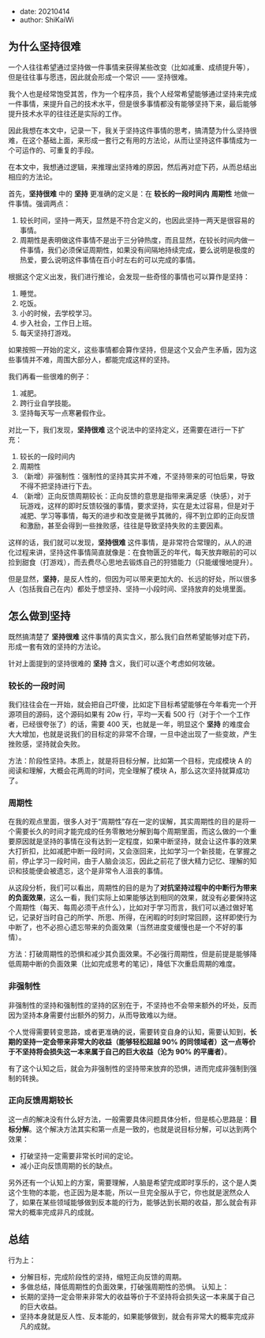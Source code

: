 - date: 20210414
- author: ShiKaiWi

## 为什么坚持很难
一个人往往希望通过坚持做一件事情来获得某些改变（比如减重、成绩提升等），但是往往事与愿违，因此就会形成一个常识 —— 坚持很难。

我个人也是经常饱受其苦，作为一个程序员，我个人经常希望能够通过坚持来完成一件事情，来提升自己的技术水平，但是很多事情都没有能够坚持下来，最后能够提升技术水平的往往还是实际的工作。

因此我想在本文中，记录一下，我关于坚持这件事情的思考，搞清楚为什么坚持很难，在这个基础上面，来形成一套行之有用的方法论，从而让坚持这件事情成为一个可运作的、可重复的手段。

在本文中，我想通过逻辑，来推理出坚持难的原因，然后再对症下药，从而总结出相应的方法论。

首先，**坚持很难** 中的 **坚持** 更准确的定义是：在 **较长的一段时间内** **周期性** 地做一件事情。强调两点：
1. 较长时间，坚持一两天，显然是不符合定义的，也因此坚持一两天是很容易的事情。
2. 周期性是表明做这件事情不是出于三分钟热度，而且显然，在较长时间内做一件事情，我们必须保证周期性，如果没有间隔地持续完成，要么说明是极度的热爱，要么说明这件事情在百小时左右的可以完成的事情。

根据这个定义出发，我们进行推论，会发现一些奇怪的事情也可以算作是坚持：
1. 睡觉。
2. 吃饭。
3. 小的时候，去学校学习。
4. 步入社会，工作日上班。
5. 每天坚持打游戏。

如果按照一开始的定义，这些事情都会算作坚持，但是这个又会产生矛盾，因为这些事情并不难，周围大部分人，都能完成这样的坚持。

我们再看一些很难的例子：
1. 减肥。
2. 跨行业自学技能。
3. 坚持每天写一点寒暑假作业。

对比一下，我们发现，**坚持很难** 这个说法中的坚持定义，还需要在进行一下扩充：
1. 较长的一段时间内
2. 周期性
3. （新增）非强制性：强制性的坚持其实并不难，不坚持带来的可怕后果，导致不得不把坚持进行下去。
4. （新增）正向反馈周期较长：正向反馈的意思是指带来满足感（快感），对于玩游戏，这样的即时反馈较强的事情，要求坚持，实在是太过容易，但是对于减肥、学习等事情，每天的进步和改变是微乎其微的，得不到立即的正向反馈和激励，甚至会得到一些挫败感，往往是导致坚持失败的主要因素。

这样的话，我们就可以发现，**坚持很难** 这件事情，是非常符合常理的，从人的进化过程来讲，坚持这件事情简直就像是：在食物匮乏的年代，每天放弃眼前的可以捡到甜食（打游戏），而去费尽心思地去锻炼自己的狩猎能力（只能缓慢地提升）。

但是显然，**坚持**，是反人性的，但因为可以带来更加大的、长远的好处，所以很多人（包括我自己在内）都处于想坚持、坚持一小段时间、坚持放弃的处境里面。

## 怎么做到坚持
既然搞清楚了 **坚持很难** 这件事情的真实含义，那么我们自然希望能够对症下药，形成一套有效的坚持的方法论。

针对上面提到的坚持很难的 **坚持** 含义，我们可以逐个考虑如何攻破。

### 较长的一段时间
我们往往会在一开始，就会把自己吓傻，比如定下目标希望能够在今年看完一个开源项目的源码，这个源码如果有 20w 行，平均一天看 500 行（对于个一个工作者，已经很夸张了）的话，需要 400 天，也就是一年，明显这个 **坚持** 的难度会大大增加，也就是说我们的目标定的非常不合理，一旦中途出现了一些变故，产生挫败感，坚持就会失败。

方法：阶段性坚持。本质上，就是将目标分解，比如第一个目标，完成模块 A 的阅读和理解，大概会花两周的时间，完全理解了模块 A，那么这次坚持就算成功了。

### 周期性
在我的观点里面，很多人对于“周期性”存在一定的误解，其实周期性的目的是将一个需要长久的时间才能完成的任务零散地分解到每个周期里面，而这么做的一个重要原因就是坚持的事情在没有达到一定程度，如果中断坚持，就会让这件事的效果大打折扣，比如减肥中断一段时间，又会涨回来，比如学习一个新技能，在掌握之前，停止学习一段时间，由于人脑会淡忘，因此之前花了很大精力记忆、理解的知识和技能便会被遗忘，这个是非常令人沮丧的事情。

从这段分析，我们可以看出，周期性的目的是为了**对抗坚持过程中的中断行为带来的负面效果**，这么一看，我们实际上如果能够达到相同的效果，就没有必要保持这个周期性（每天、每周必须干点什么），比如对于学习而言，我们可以通过做好笔记，记录好当时自己的所学、所思、所得，在闲暇的时刻时常回顾，这样即使行为中断了，也不必担心遗忘带来的负面效果（当然进度变缓慢也是一个不好的事情）。

方法：打破周期性的恐惧和减少其负面效果。不必强行周期性，但是前提是能够降低周期中断的负面效果（比如完成思考的笔记），降低下次重启周期的难度。

### 非强制性
非强制性的坚持和强制性的坚持的区别在于，不坚持也不会带来额外的坏处，反而因为坚持本身需要付出额外的努力，从而导致难以为继。

个人觉得需要转变思路，或者更准确的说，需要转变自身的认知，需要认知到，**长期的坚持一定会带来非常大的收益（能够轻松超越 90% 的同领域者）这一点等价于不坚持将会损失这一本来属于自己的巨大收益（沦为 90% 的平庸者）**。

有了这个认知之后，就会为非强制性的坚持带来放弃的恐惧，进而完成非强制到强制的转换。

### 正向反馈周期较长
这一点的解决没有什么好方法，一般需要具体问题具体分析，但是核心思路是：**目标分解**。这个解决方法其实和第一点是一致的，也就是说目标分解，可以达到两个效果：
- 打破坚持一定需要非常长时间的定论。
- 减小正向反馈周期的长的缺点。

另外还有一个认知上的方案，需要理解，人脑是希望完成即时享乐的，这个是人类这个生物的本能，也正因为是本能，所以一旦完全服从于它，你也就是泯然众人了，如果在某些领域能够做到反本能的行为，能够达到长期的收益，那么就会有非常大的概率完成非凡的成就。

## 总结
行为上：
- 分解目标，完成阶段性的坚持，缩短正向反馈的周期。
- 多做总结，降低周期性的负面效果，打破强周期性的恐惧。
认知上：
- 长期的坚持一定会带来非常大的收益等价于不坚持将会损失这一本来属于自己的巨大收益。
- 坚持本身就是反人性、反本能的，如果能够做到，就会有非常大的概率完成非凡的成就。
